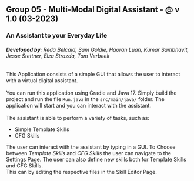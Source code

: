## Group 05 - Multi-Modal Digital Assistant - @ v 1.0 (03-2023)
### An Assistant to your Everyday Life
###### ***Developed by***: Reda Belcaid, Sam Goldie, Haoran Luan, Kumar Sambhavit, Jesse Stettner, Elza Strazda, Tom Verbeek

This Application consists of a simple GUI that allows the user to interact with a virtual digital assistant.
<br /><br />You can run this application using Gradle and Java 17. Simply build the project and run the file `Run.java` in the `src/main/java/` folder. The application will start and you can interact with the assistant.
<br /><br />The assistant is able to perform a variety of tasks, such as: 
- Simple Template Skills 
- CFG Skills

The user can interact with the assistant by typing in a GUI. To Choose between *Template Skills* and *CFG Skills* the user can navigate to the Settings Page. The user can also define new skills both for Template Skills and CFG Skills.
<br />This can by editing the respective files in the Skill Editor Page.
